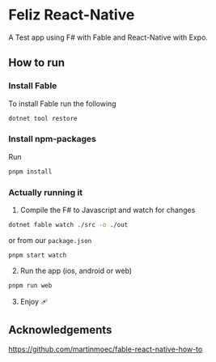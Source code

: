 # Feliz React-Native

A Test app using F# with Fable and React-Native with Expo.

## How to run

### Install Fable

To install Fable run the following

```bash
dotnet tool restore
```

### Install npm-packages

Run

```bash
pnpm install
```

### Actually running it

1. Compile the F# to Javascript and watch for changes

```bash
dotnet fable watch ./src -o ./out
```
or from our `package.json`
```bash
pnpm start watch
```

2. Run the app (ios, android or web)

```bash
pnpm run web
```

3. Enjoy 🩹

## Acknowledgements

<https://github.com/martinmoec/fable-react-native-how-to>

